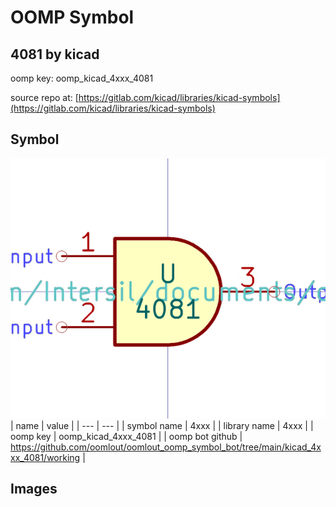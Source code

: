 # OOMP Symbol  
## 4081  by kicad  
  
oomp key: oomp_kicad_4xxx_4081  
  
source repo at: [https://gitlab.com/kicad/libraries/kicad-symbols](https://gitlab.com/kicad/libraries/kicad-symbols)  
## Symbol  
  
[![working.png](working_600.png)](working.png)  
| name | value | 
| --- | --- | 
| symbol name | 4xxx | 
| library name | 4xxx | 
| oomp key | oomp_kicad_4xxx_4081 | 
| oomp bot github | https://github.com/oomlout/oomlout_oomp_symbol_bot/tree/main/kicad_4xxx_4081/working | 
## Images  
